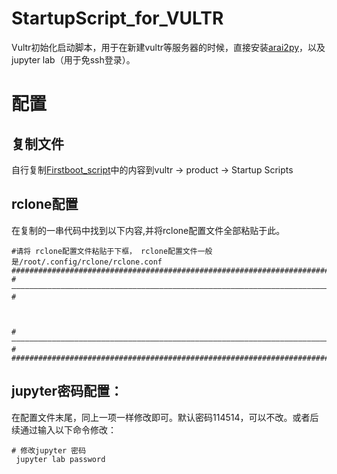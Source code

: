 # StartupScript_for_VULTR
Vultr初始化启动脚本，用于在新建vultr等服务器的时候，直接安装[arai2py](https://github.com/SuperMore/Aria2Py)，以及jupyter lab（用于免ssh登录）。

# 配置
## 复制文件
自行复制[Firstboot_script](https://github.com/SuperMore/StartupScript_for_VULTR/blob/main/Firstboot_script)中的内容到vultr -> product -> Startup Scripts 

## rclone配置
在复制的一串代码中找到以下内容,并将rclone配置文件全部粘贴于此。

```
#请将 rclone配置文件粘贴于下框， rclone配置文件一般是/root/.config/rclone/rclone.conf
##############################################################################################
#————————————————————————————————————————————————————————————————————————————————————————————#



#————————————————————————————————————————————————————————————————————————————————————————————#
##############################################################################################
```

## jupyter密码配置：
在配置文件末尾，同上一项一样修改即可。默认密码114514，可以不改。或者后续通过输入以下命令修改：
```
# 修改jupyter 密码
 jupyter lab password
```
